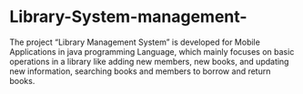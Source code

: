 # Library-System-management-
The project “Library Management System” is developed for Mobile Applications in  java programming Language, which mainly focuses on basic operations in a library  like adding new members, new books, and updating new information, searching  books and members to borrow and return books.
